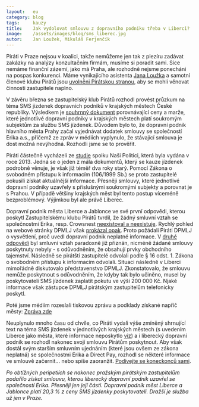 ```yaml
---
layout:   eu
category: blog
tags:     kauzy
title:    Jak vydolovat smlouvu z dopravního podniku třeba v Liberci?
image:    /assets/images/blog/sms_liberec.jpg
autor:    Jan Loužek, Mikuláš Ferjenčík
---
```


Piráti v Praze nejsou v koalici, takže nemůžeme jen tak z plezíru zadávat zakázky na analýzy konzultačním firmám, musíme si poradit sami. Sice nemáme finanční zázemí, jako má Praha, ale rozhodně nejsme ponecháni na pospas konkurenci. Máme vynikajícího asistenta [Jana Loužka](http://praha.pirati.cz/tym-posili-louzek.html) a samotní členové klubu Pirátů jsou [uvolněni Pirátskou stranou](http://praha.pirati.cz/zastupitele-piratu-pracuji-naplno.html), aby se mohli věnovat činnosti zastupitele naplno. 

V závěru března se zastupitelský klub Pirátů rozhodl provést průzkum na téma SMS jízdenek dopravních podniků v krajských městech České republiky. Výsledkem je [souhrnný dokument](https://github.com/pirati-cz/webpraha/blob/gh-pages/assets/static/sms-jizdenky/analyza_marze.pdf) porovnávající ceny a marže, které jednotlivé dopravní podniky v krajských městech platí soukromým subjektům za službu SMS jízdenek. Důvodem bylo to, že dopravní podnik hlavního města Prahy začal vyjednávat dodatek smlouvy se společností Erika a.s., přičemž ze zpráv v médiích vyplynulo, že stávající smlouva je dost možná nevýhodná. Rozhodli jsme se to prověřit. 

Piráti částečně vycházeli ze [studie](http://www.nasipolitici.cz/cs/kauzy/detail/99-kauza-sms-jizdenek-pokracuje/download/32-nasi-politici-o-s-analyza-zakazek-na-sluzbu-sms-jizdenkek-v-regionech-ceske-republiky-pdf) spolku Naši Politici, která byla vydána v roce 2013. Jedná se o jeden z mála dokumentů, který se kauze jízdenek podrobně věnuje, je však již téměř dva roky starý. Pomocí Zákona o svobodném přístupu k informacím (106/1999 Sb.) se proto zastupitelé pokusili získat aktuálnější informace. Přesněji smlouvy, které jednotlivé dopravní podniky uzavřely s příslušnými soukromými subjekty a porovnat je s Prahou. V případě většiny krajských měst byl tento postup víceméně bezproblémový. Výjimkou byl ale právě Liberec.

Dopravní podnik města Liberce a Jablonce ve své první odpovědi, kterou poskytl Zastupitelskému klubu Pirátů tvrdil, že žádný smluvní vztah se společnostmi Erika, resp. Crowsnest [neexistoval a neexistuje](https://github.com/pirati-cz/KlubPraha/blob/master/spisy/2015/21-sms-jizdenky-liberec-jablonec/prvni_odpoved/odpoved_1.pdf). Rychlý pohled na webové stránky DPMLJ však [prokázal opak](http://www.dpmlj.cz/mhd-liberec/informace/sms-jizdenka). Proto požádali Piráti DPMLJ o vysvětlení, proč uvedl dopravní podnik neplatné informace. V [druhé odpovědi](https://github.com/pirati-cz/KlubPraha/blob/master/spisy/2015/21-sms-jizdenky-liberec-jablonec/druha_odpoved/20150408-1000_-_%C4%8Cesk%C3%A1_pir%C3%A1tsk%C3%A1_strana_-p.Lou%C5%BEek_Jan.pdf) byl smluvní vztah paradoxně již přiznán, nicméně žádané smlouvy poskytnuty nebyly - s odůvodněním, že obsahují prvky obchodního tajemství. Následně se pirátští zastupitelé odvolali podle § 16 odst. 1. Zákona o svobodném přístupu k informacím odvolali. Situaci následně v Liberci mimořádně diskutovalo  představenstvo DPMLJ. Zkonstatovalo, že smlouvu nemůže poskytnout s odůvodněním, že kdyby tak bylo učiněno, musel by poskytovateli SMS jízdenek zaplatit pokutu ve výši 200 000 Kč. Njaké informace však zástupce DPMLJ pirátským zastupitelům telefonicky poskytl. 

Poté jsme médiím rozeslali tiskovou zprávu a podklady získané napříč městy: [Zpráva zde](http://praha.pirati.cz/sms-jizdenky.html)

Neuplynulo mnoho času od chvíle, co Piráti vydali výše zmíněný shrnující text na téma SMS jízdenek v jednotlivých krajských městech (s uvedením Liberce jako města, které informace neposkytlo [viz](http://zpravy.aktualne.cz/regiony/praha/pirati-sms-listky-jsou-drahe-praha-trati-40-milionu-rocne/r~9ff050a4e9aa11e48da50025900fea04/)) a i liberecký dopravní podnik se rozhodl nakonec svojí smlouvu Pirátům poskytnout. Aby však dostál svým starším smluvním ujednáním (které jsou ovšem ze zákona neplatná) se společnostmi Erika a Direct Pay, rozhodl se některé informace ve smlouvě začernit... nebo spíše zaoranžit. [Podívejte se koneckonců sami](https://github.com/pirati-cz/KlubPraha/tree/master/spisy/2015/21-sms-jizdenky-liberec-jablonec/poskytnute-smlouvy). 

*Po obtížných peripetiích se nakonec pražským pirátským zastupitelům podařilo získat smlouvu, kterou liberecký dopravní podnik uzavřel se společností Erika. Přesněji jen její části. Dopravní podnik měst Liberce a Jablonce platí 20,3 % z ceny SMS jízdenky poskytovateli. Dražší je služba už jen v Praze.*

